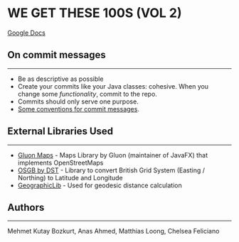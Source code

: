 # WE GET THESE 100S (VOL 2)

[Google Docs](https://docs.google.com/document/d/19Ut53-j0HDo7lLMJCrqWUXvecwEDDJxhTycay316bNM/edit?usp=sharing)

## On commit messages
---
- Be as descriptive as possible
- Create your commits like your Java classes: cohesive. When you change some *functionality*, commit to the repo.
- Commits should only serve one purpose.
- [Some conventions for commit messages](https://gist.github.com/joshbuchea/6f47e86d2510bce28f8e7f42ae84c716).

## External Libraries Used 
---
- [Gluon Maps](https://github.com/gluonhq/maps) - Maps Library by Gluon (maintainer of JavaFX) that implements OpenStreetMaps
- [OSGB by DST](https://github.com/dstl/osgb]) - Library to convert British Grid System (Easting / Northing) to Latitude and Longitude 
- [GeographicLib](https://github.com/geographiclib/geographiclib-java) - Used for geodesic distance calculation
## Authors
---
Mehmet Kutay Bozkurt, Anas Ahmed, Matthias Loong, Chelsea Feliciano
